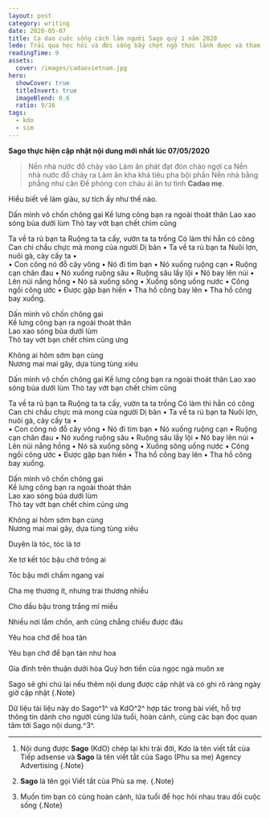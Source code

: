 ```yaml
---
layout: post
category: writing
date: 2020-05-07
title: Ca dao cuộc sống cách làm người Sago quý 1 năm 2020
lede: Trải qua học hỏi và đời sống bấy chợt ngộ thức lãnh được và tham chiếu cadao để thấu hiểu việc mình làm
readingTime: 9
assets:
  cover: /images/cadaovietnam.jpg
hero:
  showCover: true
  titleInvert: true
  imageBlend: 0.6
  ratio: 9/16
tags:
  - kdo
  - sim
---
```

**Sago thực hiện cập nhật nội dung mới nhất lúc 07/05/2020**

> Nền nhà nước đổ chảy vào
> Làm ăn phát đạt đón chào ngợi ca
> Nền nhà nước đổ chảy ra
> Làm ăn kha khá tiêu pha bội phần
> Nền nhà bằng phẳng như cân
> Đề phòng con cháu ái ân tư tình
> **Cadao mẹ**.

Hiểu biết về làm giàu, sự tích ấy như thế nào.

<Media ratio="844/1500" image="/images/cadaovietnam.jpg"/>

Dấn mình vô chốn chông gai
Kề lưng cõng bạn ra ngoài thoát thân
Lao xao sóng bủa dưới lùm
Thò tay vớt bạn chết chìm cũng 

Ta về ta rủ bạn ta
Ruộng ta ta cấy, vườn ta ta trồng
Có làm thì hẳn có công
Can chi chầu chực mà mong của người
Dị bản
	•			Ta về ta rủ bạn ta Nuôi lợn, nuôi gà, cày cấy ta
	•	
	•	Con công nó đỗ cây vông
	•	Nó đi tìm bạn
	•	Nó xuống ruộng cạn
	•	Ruộng cạn chân đau
	•	Nó xuống ruộng sâu
	•	Ruộng sâu lầy lội
	•	Nó bay lên núi
	•	Lên núi nắng hồng
	•	Nó sà xuống sông
	•	Xuống sông uống nước
	•	Công ngồi công ước
	•	Được gặp bạn hiền
	•	Tha hồ công bay lên
	•	Tha hồ công bay xuống.


Dấn mình vô chốn chông gai	
Kề lưng cõng bạn ra ngoài thoát thân	
Lao xao sóng bủa dưới lùm	
Thò tay vớt bạn chết chìm cũng ưng	

Không ai hôm sớm bạn cùng	
Nương mai mai gãy, dựa tùng tùng xiêu	

Dấn mình vô chốn chông gai
Kề lưng cõng bạn ra ngoài thoát thân
Lao xao sóng bủa dưới lùm
Thò tay vớt bạn chết chìm cũng 

Ta về ta rủ bạn ta
Ruộng ta ta cấy, vườn ta ta trồng
Có làm thì hẳn có công
Can chi chầu chực mà mong của người
Dị bản
	•			Ta về ta rủ bạn ta Nuôi lợn, nuôi gà, cày cấy ta
	•	
	•	Con công nó đỗ cây vông
	•	Nó đi tìm bạn
	•	Nó xuống ruộng cạn
	•	Ruộng cạn chân đau
	•	Nó xuống ruộng sâu
	•	Ruộng sâu lầy lội
	•	Nó bay lên núi
	•	Lên núi nắng hồng
	•	Nó sà xuống sông
	•	Xuống sông uống nước
	•	Công ngồi công ước
	•	Được gặp bạn hiền
	•	Tha hồ công bay lên
	•	Tha hồ công bay xuống.


Dấn mình vô chốn chông gai	
Kề lưng cõng bạn ra ngoài thoát thân	
Lao xao sóng bủa dưới lùm	
Thò tay vớt bạn chết chìm cũng ưng	

Không ai hôm sớm bạn cùng	
Nương mai mai gãy, dựa tùng tùng xiêu	

Duyên là tóc, tóc là tơ

Xe tơ kết tóc bậu chờ trông ai

Tóc bậu mới chấm ngang vai

Cha mẹ thương ít, nhưng trai thương nhiều

Cho dầu bậu trong trắng mĩ miều

Nhiều nơi lắm chốn, anh cũng chẳng chiều được đâu

Yêu hoa chớ để hoa tàn

Yêu bạn chớ để bạn tàn như hoa

Gia đình trên thuận dưới hòa
Quý hơn tiền của ngọc ngà muôn xe


Sago sẽ ghi chú lại nếu thêm nội dung được cập nhật và có ghi rõ ràng ngày giờ cập nhật {.Note}

Dữ liệu tài liệu này do Sago^1^ và KdO^2^ hợp tác trong bài viết, hỗ trợ thông tin dành cho người cùng lứa tuổi, hoàn cảnh, cùng các bạn đọc quan tâm tới Sago nội dung.^3^.

---

1. Nội dung được **Sago** (KdO) chép lại khi trải đời, Kdo là tên viết tắt của Tiếp adsense và **Sago** là tên viết tắt của Sago (Phu sa me) Agency Advertising {.Note}

2. **Sago** là tên gọi Viết tắt của Phù sa mẹ. {.Note}

3. Muốn tìm bạn có cùng hoàn cảnh, lứa tuổi để học hỏi nhau trau dồi cuộc sống {.Note}

<script>
import Media from "../../src/components/Media";

export default {
  components: { Media }
}
</script>
